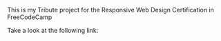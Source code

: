 This is my Tribute project for the Responsive Web Design Certification in FreeCodeCamp

Take a look at the following link:

